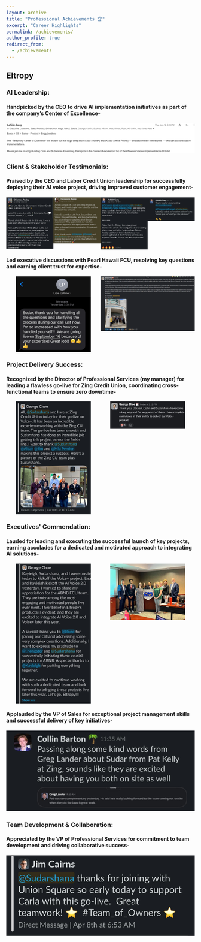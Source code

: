 ```yaml
---
layout: archive
title: "Professional Achievements 🏆"
excerpt: "Career Highlights"
permalink: /achievements/
author_profile: true
redirect_from:
  - /achievements
---
```


## Eltropy

### AI Leadership:
#### Handpicked by the CEO to drive AI implementation initiatives as part of the company’s Center of Excellence-
<center><img src="/images/EL-12.png" style="cursor: crosshair;"></center>

### Client & Stakeholder Testimonials:
#### Praised by the CEO and Labor Credit Union leadership for successfully deploying their AI voice project, driving improved customer engagement-
<div style="display: grid; grid-template-columns: repeat(4, 1fr); justify-items: center;">
  <img src="/images/EL-5.jpg" style="cursor: crosshair; width: 100%; max-width: 200px;">
  <img src="/images/EL-6.jpg" style="cursor: crosshair; width: 100%; max-width: 200px;">
  <img src="/images/EL-9.jpg" style="cursor: crosshair; width: 100%; max-width: 200px;">
  <img src="/images/EL-10.jpg" style="cursor: crosshair; width: 100%; max-width: 200px;">
</div>

#### Led executive discussions with Pearl Hawaii FCU, resolving key questions and earning client trust for expertise-
<div style="display: grid; grid-template-columns: repeat(2, 1fr); justify-items: center;">
  <img src="/images/EL-13.jpg" style="cursor: crosshair; width: 100%; max-width: 200px;">
  <img src="/images/EL-pearl.png" style="cursor: crosshair; width: 100%; max-width: 400px;">
</div>

### Project Delivery Success:
#### Recognized by the Director of Professional Services (my manager) for leading a flawless go-live for Zing Credit Union, coordinating cross-functional teams to ensure zero downtime-
<div style="display: grid; grid-template-columns: repeat(2, 1fr); justify-items: center;">
  <img src="/images/EL-3.jpg" style="cursor: crosshair; width: 100%; max-width: 200px;">
  <img src="/images/EL-14.jpg" style="cursor: crosshair; width: 100%; max-width: 200px;">
</div>

### Executives' Commendation:
#### Lauded for leading and executing the successful launch of key projects, earning accolades for a dedicated and motivated approach to integrating AI solutions-
<div style="display: grid; grid-template-columns: repeat(2, 1fr); justify-items: center;">
  <img src="/images/EL-4.jpg" style="cursor: crosshair; width: 100%; max-width: 200px;">
  <img src="/images/EL-2.jpg" style="cursor: crosshair; width: 100%; max-width: 200px;">
</div>

#### Applauded by the VP of Sales for exceptional project management skills and successful delivery of key initiatives-
<center><img src="/images/EL-11.jpg" style="cursor: crosshair;"></center>

### Team Development & Collaboration:
#### Appreciated by the VP of Professional Services for commitment to team development and driving collaborative success-
<center><img src="/images/EL-8.jpg" style="cursor: crosshair;"></center>
